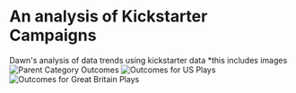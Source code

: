 # An analysis of Kickstarter Campaigns
Dawn's analysis of data trends using kickstarter data
*this includes images
![Parent Category Outcomes](https://user-images.githubusercontent.com/96275527/147579262-ace5d0b5-7cb4-4778-9c8a-16b14fb1aa33.png)
![Outcomes for US Plays](https://user-images.githubusercontent.com/96275527/147579267-8d67f51e-f069-4430-ba68-c10d10836883.png)
![Outcomes for Great Britain Plays](https://user-images.githubusercontent.com/96275527/147579277-5f76dd85-af57-47ce-a047-44e3205d3805.png)
